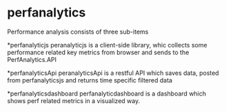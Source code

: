# perfanalytics
Performance analysis consists of three sub-items
  
  *perfanalyticjs 
    peranalyticjs is a client-side library, whic collects some performance related key metrics from browser and sends to the PerfAnalytics.API
  
  *perfanalyticsApi
    peranalyticsApi is a restful API which saves data, posted from perfanalyticsjs and returns time specific filtered data
  
  *perfanalyticsdashboard
    perfanalyticdashboard is a dashboard which shows perf related metrics in a visualized way.
